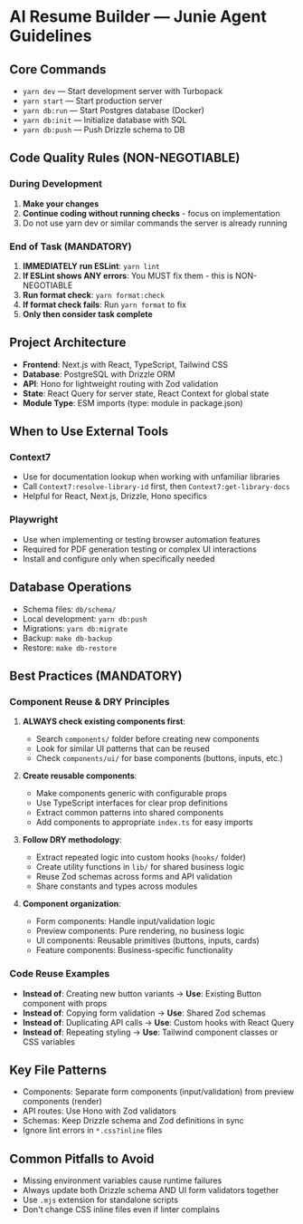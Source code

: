 # AI Resume Builder — Junie Agent Guidelines

## Core Commands

- `yarn dev` — Start development server with Turbopack
- `yarn start` — Start production server
- `yarn db:run` — Start Postgres database (Docker)
- `yarn db:init` — Initialize database with SQL
- `yarn db:push` — Push Drizzle schema to DB

## Code Quality Rules (NON-NEGOTIABLE)

### During Development

1. **Make your changes**
2. **Continue coding without running checks** - focus on implementation
3. Do not use yarn dev or similar commands the server is already running

### End of Task (MANDATORY)

1. **IMMEDIATELY run ESLint**: `yarn lint`
2. **If ESLint shows ANY errors**: You MUST fix them - this is NON-NEGOTIABLE
3. **Run format check**: `yarn format:check`
4. **If format check fails**: Run `yarn format` to fix
5. **Only then consider task complete**

## Project Architecture

- **Frontend**: Next.js with React, TypeScript, Tailwind CSS
- **Database**: PostgreSQL with Drizzle ORM
- **API**: Hono for lightweight routing with Zod validation
- **State**: React Query for server state, React Context for global state
- **Module Type**: ESM imports (type: module in package.json)

## When to Use External Tools

### Context7

- Use for documentation lookup when working with unfamiliar libraries
- Call `Context7:resolve-library-id` first, then `Context7:get-library-docs`
- Helpful for React, Next.js, Drizzle, Hono specifics

### Playwright

- Use when implementing or testing browser automation features
- Required for PDF generation testing or complex UI interactions
- Install and configure only when specifically needed

## Database Operations

- Schema files: `db/schema/`
- Local development: `yarn db:push`
- Migrations: `yarn db:migrate`
- Backup: `make db-backup`
- Restore: `make db-restore`

## Best Practices (MANDATORY)

### Component Reuse & DRY Principles

1. **ALWAYS check existing components first**:
    - Search `components/` folder before creating new components
    - Look for similar UI patterns that can be reused
    - Check `components/ui/` for base components (buttons, inputs, etc.)

2. **Create reusable components**:
    - Make components generic with configurable props
    - Use TypeScript interfaces for clear prop definitions
    - Extract common patterns into shared components
    - Add components to appropriate `index.ts` for easy imports

3. **Follow DRY methodology**:
    - Extract repeated logic into custom hooks (`hooks/` folder)
    - Create utility functions in `lib/` for shared business logic
    - Reuse Zod schemas across forms and API validation
    - Share constants and types across modules

4. **Component organization**:
    - Form components: Handle input/validation logic
    - Preview components: Pure rendering, no business logic
    - UI components: Reusable primitives (buttons, inputs, cards)
    - Feature components: Business-specific functionality

### Code Reuse Examples

- **Instead of**: Creating new button variants → **Use**: Existing Button component with props
- **Instead of**: Copying form validation → **Use**: Shared Zod schemas
- **Instead of**: Duplicating API calls → **Use**: Custom hooks with React Query
- **Instead of**: Repeating styling → **Use**: Tailwind component classes or CSS variables

## Key File Patterns

- Components: Separate form components (input/validation) from preview components (render)
- API routes: Use Hono with Zod validators
- Schemas: Keep Drizzle schema and Zod definitions in sync
- Ignore lint errors in `*.css?inline` files

## Common Pitfalls to Avoid

- Missing environment variables cause runtime failures
- Always update both Drizzle schema AND UI form validators together
- Use `.mjs` extension for standalone scripts
- Don't change CSS inline files even if linter complains
